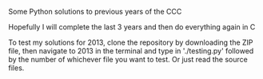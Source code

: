 Some Python solutions to previous years of the CCC

Hopefully I will complete the last 3 years and then do everything again in C

To test my solutions for 2013, clone the repository by downloading the ZIP file, then navigate to 2013 in the terminal and type in './testing.py' followed by the number of whichever file you want to test. Or just read the source files.
